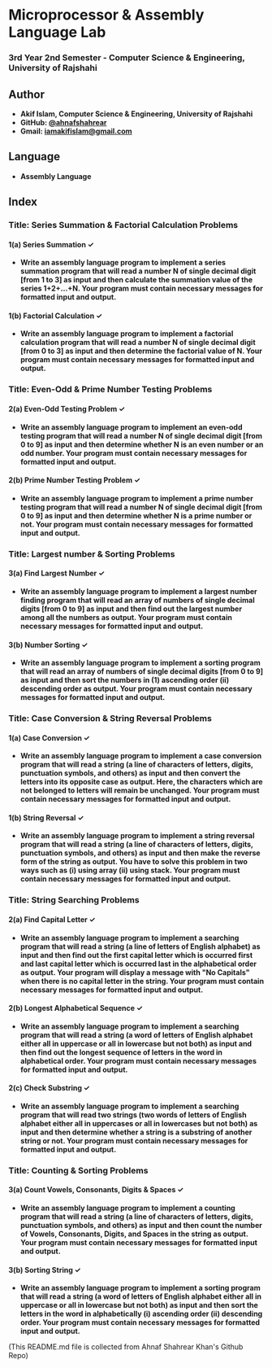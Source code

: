 # Microprocessor & Assembly Language Lab
### 3rd Year 2nd Semester - Computer Science & Engineering, University of Rajshahi

## Author
- **Akif Islam, Computer Science & Engineering, University of Rajshahi**
- **GitHub: [@ahnafshahrear](https://github.com/akifislam)**
- **Gmail: iamakifislam@gmail.com**

## Language
- **Assembly Language**

## Index

### Title: Series Summation & Factorial Calculation Problems

#### 1(a) Series Summation ✓
- **Write an assembly language program to implement a series summation program that will read a number N of single decimal digit [from 1 to 3] as input and then calculate the summation value of the series 1+2+...+N. Your program must contain necessary messages for formatted input and output.**

#### 1(b) Factorial Calculation ✓
- **Write an assembly language program to implement a factorial calculation program that will read a number N of single decimal digit [from 0 to 3] as input and then determine the factorial value of N. Your program must contain necessary messages for formatted input and output.**

### Title: Even-Odd & Prime Number Testing Problems

#### 2(a) Even-Odd Testing Problem ✓
- **Write an assembly language program to implement an even-odd testing program that will read a number N of single decimal digit [from 0 to 9] as input and then determine whether N is an even number or an odd number. Your program must contain necessary messages for formatted input and output.**

#### 2(b) Prime Number Testing Problem ✓
- **Write an assembly language program to implement a prime number testing program that will read a number N of single decimal digit [from 0 to 9] as input and then determine whether N is a prime number or not. Your program must contain necessary messages for formatted input and output.**

### Title: Largest number & Sorting Problems

#### 3(a) Find Largest Number ✓
- **Write an assembly language program to implement a largest number finding program that will read an array of numbers of single decimal digits [from 0 to 9] as input and then find out the largest number among all the numbers as output. Your program must contain necessary messages for formatted input and output.**

#### 3(b) Number Sorting ✓
- **Write an assembly language program to implement a sorting program that will read an array of numbers of single decimal digits [from 0 to 9] as input and then sort the numbers in (1) ascending order (ii) descending order as output. Your program must contain necessary messages for formatted input and output.**

### Title: Case Conversion & String Reversal Problems

#### 1(a) Case Conversion ✓

- **Write an assembly language program to implement a case conversion program that will read a string (a line of characters of letters, digits, punctuation symbols, and others) as input and then convert the letters into its opposite case as output. Here, the characters which are not belonged to letters will remain be unchanged. Your program must contain necessary messages for formatted input and output.**

#### 1(b) String Reversal ✓
- **Write an assembly language program to implement a string reversal program that will read a string (a line of characters of letters, digits, punctuation symbols, and others) as input and then make the reverse form of the string as output. You have to solve this problem in two ways such as (i) using array (ii) using stack. Your program must contain necessary messages for formatted input and output.**

### Title: String Searching Problems

#### 2(a) Find Capital Letter ✓
- **Write an assembly language program to implement a searching program that will read a string (a line of letters of English alphabet) as input and then find out the first capital letter which is occurred first and last capital letter which is occurred last in the alphabetical order as output. Your program will display a message with "No Capitals" when there is no capital letter in the string. Your program must contain necessary messages for formatted input and output.**

#### 2(b) Longest Alphabetical Sequence ✓
- **Write an assembly language program to implement a searching program that will read a string (a word of letters of English alphabet either all in uppercase or all in lowercase but not both) as input and then find out the longest sequence of letters in the word in alphabetical order. Your program must contain necessary messages for formatted input and output.**

#### 2(c) Check Substring ✓
- **Write an assembly language program to implement a searching program that will read two strings (two words of letters of English alphabet either all in uppercases or all in lowercases but not both) as input and then determine whether a string is a substring of another string or not. Your program must contain necessary messages for formatted input and output.**

### Title: Counting & Sorting Problems

#### 3(a) Count Vowels, Consonants, Digits & Spaces ✓
- **Write an assembly language program to implement a counting program that will read a string (a line of characters of letters, digits, punctuation symbols, and others) as input and then count the number of Vowels, Consonants, Digits, and Spaces in the string as output. Your program must contain necessary messages for formatted input and output.**

#### 3(b) Sorting String ✓
- **Write an assembly language program to implement a sorting program that will read a string (a word of letters of English alphabet either all in uppercase or all in lowercase but not both) as input and then sort the letters in the word in alphabetically (i) ascending order (ii) descending order. Your program must contain necessary messages for formatted input and output.**

(This README.md file is collected from Ahnaf Shahrear Khan's Github Repo)
